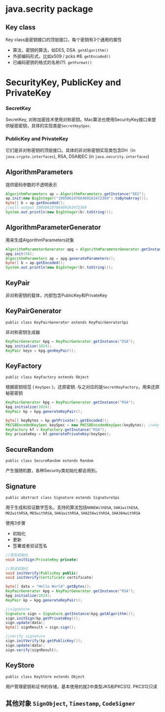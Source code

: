 # java.secrity package

## Key class 
Key class是密钥接口的顶层接口，每个密钥有3个通用的属性  

* 算法，密钥的算法，如DES, DSA. ```getAlgorithm()```
* 外部编码形式，比如x509 / pcks #8. ```getEncoded()```
* 已编码密钥的格式的名称(?). ```getFormat()```

# SecurityKey, PublicKey and PrivateKey  

### SecretKey

SecretKey, 对称加密技术使用对称密钥。Mac算法也使用SecurityKey接口来提供秘密密钥，具体的实现类是```SecretKeySpec```.

### PublicKey and PrivateKey

它们是非对称密钥的顶层接口。具体的非对称密钥实现类包含DH（in ```java.crypto.interfaces```), RSA, DSA和EC (in ```java.security.interfaces```)

## AlgorithmParameters

提供密码参数的不透明表示 

```java
AlgorithmParameters ap = AlgorithmParameters.getInstance("DES");
ap.init(new BigInteger("19050619766489163472369").toByteArray());
byte[] b = ap.getEncoded();
//will output 19050619766489163472369
System.out.println(new BigInteger(b).toString());
```

## AlgorithmParameterGenerator  

用来生成AlgorithmParameters对象  

```java
AlgorithmParameterGenerator apg = AlgorithmParameterGenerator.getInstance("DES");
apg.init(56);
AlgorithmParameters ap = apg.generateParameters();
byte[] b = ap.getEncoded();
System.out.println(new BigInteger(b).toString());
```

## KeyPair

非对称密钥的载体，内部包含PublicKey和PrivateKey


## KeyPairGenerator  

```public class KeyPairGenerator extends KeyPairGenratorSpi```

非对称密钥生成器

```java
KeyPairGenerator kpg = KeyPairGenerator.getInstance("DSA");
kpg.initialize(1024);
KeyPair keys = kpg.genKeyPair();
```

## KeyFactory 

```public class KeyFactory extends Object```

根据密钥规范 ( ```KeySpec``` )，还原密钥. 与之对应的是```SecretKeyFactory```，用来还原秘密密钥

```java
KeyPairGenerator kpg = KeyPairGenerator.getInstance("RSA");
kpg.initialize(1024);
KeyPair kp = kpg.generateKeyPair();

byte[] keyBytes = kp.getPrivate().getEncoded();
PKCS8EncodedKeySpec keySpec = new PKCS8EncodedKeySpec(keyBytes); //why is this spec
KeyFactory kf = KeyFactory.getInstance("RSA");
Key privateKey = kf.generatePrivateKey(keySpec);
```

## SecureRandom

```public class SecureRandom extends Random```

产生强随机数，各种Security类初始化都会用到。

## Signature 

```public abstract class Signature extends SignatureSpi```

用于生成和验证数字签名，支持的算法包括```NONEWithDSA```, ```SHA1withDSA```, ```MD2withRSA```, ```MD5withRSA```, ```SHA1withRSA```, ```SHA256withRSA```, ```SHA384withRSA```

使用3步骤

* 初始化
* 更新
* 签署或者验证签名

```java
//签名初始化
void initSign(PrivateKey private)

//验证初始化
void initVerify(PublicKey public)
void initVerify(Certificate certificate)
```

```java
byte[] data = "Hello World".getBytes();
KeyPairGenerator kpg = KeyPairGenerator.getInstance("RSA");
kpg.initialize(1024);
KeyPair kp = kpg.generateKeyPair();

//signature
Signature sign = Signature.getInstance(kpg.getAlgorithm());
sign.initSign(kp.getPrivateKey());
sign.update(data);
byte[] signResult = sign.sign();

//verify signature
sign.initVerify(kp.getPublicKey());
sign.update(data);
sign.verify(signResult);
```

## KeyStore

```public class KeyStore extends Object```

用户管理密钥和证书的存储，基本使用的就2中类型JKS和PKCS12. PKCS12只读

## 其他对象 ```SignObject```, ```Timestamp```, ```CodeSigner```